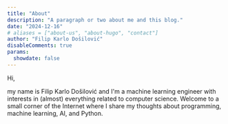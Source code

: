 ```yaml
---
title: "About"
description: "A paragraph or two about me and this blog."
date: "2024-12-16"
# aliases = ["about-us", "about-hugo", "contact"]
author: "Filip Karlo Došilović"
disableComments: true
params:
  showdate: false
---
```


Hi,

my name is Filip Karlo Došilović and I'm a machine learning engineer with
interests in (almost) everything related to computer science. Welcome to a
small corner of the Internet where I share my thoughts about programming,
machine learning, AI, and Python.
